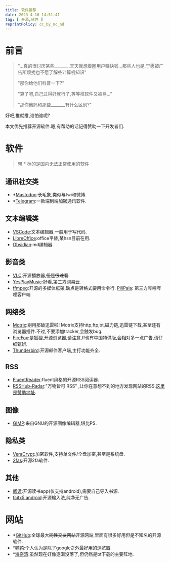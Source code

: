 ```yaml
---
title: 软件推荐
date: 2023-4-16 14:51:41
tag: [ 开源,软件 ]
reprintPolicy: cc_by_nc_nd
---
```

# 前言

> "...真的很讨厌某些_______,天天就想着圈用户赚快钱...那些人也是,宁愿被广告所烦扰也不愿了解些计算机知识"
>
> "那你给他们科普一下?"
>
> "算了吧,自己过得好就行了,等等推软件又被骂..."
>
> "那你他妈和那些_______有什么区别?"

好吧,推就推,谁怕谁呢?

本文优先推荐开源软件.嗯,有帮助的话记得赞助一下开发者们.

# 软件

> 带 * 标的是国内无法正常使用的软件

## 通讯社交类

- *[Mastodon](https://github.com/mastodon/mastodon):长毛象,类似与twi和微博.
- *[Telegram](https://t.me):一款端到端加密通讯软件.

## 文本编辑类

- [VSCode](https://code.visualstudio.com/insiders/):文本编辑器,一般用于写代码.
- [LibreOffice](https://www.libreoffice.org/):office平替,某hsn目前在用.
- [Obsidian](https://obsidian.md/):md编辑器.

## 影音类

- [VLC](https://www.videolan.org/vlc/):开源播放器,~~但是很难看~~.
- [YesPlayMusic](https://github.com/qier222/YesPlayMusic):好看,第三方网易云.
- [ffmpeg](https://ffmpeg.org/):开源的多媒体框架,缺点是转格式要用命令行.
[PiliPala](https://github.com/guozhigq/pilipala): 第三方哔哩哔哩客户端

## 网络类

- [Motrix](https://github.com/agalwood/Motrix):别用那破迅雷啦!
  Motrix支持http,ftp,bt,磁力链,迅雷链下载,甚至还有浏览器插件.不过,不要添加tracker,会触发bug.
- [FireFox](https://www.mozilla.org/zh-CN/firefox/new/):~~是狐狸~~,开源浏览器,请注意,ff也有中国特供版,会相对多一点广告,请仔细甄辨.
- [Thunderbird](https://www.thunderbird.net/zh-CN/):开源邮件客户端,主打功能齐全.

## RSS

- [FluentReader](https://github.com/yang991178/fluent-reader):fluent风格的开源RSS阅读器.
- [RSSHub-Radar](https://github.com/DIYgod/RSSHub-Radar):"万物皆可 RSS"
  ,让你在意想不到的地方发现网站的RSS.[这里是赞助地址](https://docs.rsshub.app/support/).

## 图像

- [GIMP](https://www.gimp.org/):来自GNU的开源图像编辑器,堪比PS.

## 隐私类

- [VeraCrypt](https://www.veracrypt.fr/):加密软件,支持单文件/全盘加密,甚至是系统盘.
- [2fas](https://2fas.com/):开源2fa软件.

## 其他

- [阅读](https://gedoor.github.io/):开源读书app(仅支持android),需要自己导入书源.
- [fcitx5 android](https://fcitx5-android.github.io/):开源输入法,纯净无广告.

# 网站

- *[GitHub](https://github.com):全球最大~~同性交友网站~~开源网站,里面有很多好用但是不知名的开源软件.
- *[鸭鸭](https://duckduckgo.com):个人认为是除了google之外最好用的浏览器.
- *[海盗湾](https://thepiratebay.org):虽然现在好像逐渐没落了,但仍然是bt下载的主要阵地.

